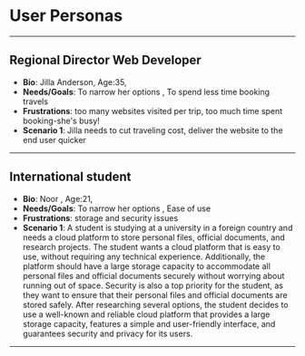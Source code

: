# User Personas

<!-- some introduction -->

---

<!-- a persona -->

## Regional Director Web Developer

- **Bio**: Jilla Anderson, Age:35,
- **Needs/Goals**: To narrow her options , To spend less time booking travels
- **Frustrations**: too many websites visited per trip, too much time spent
  booking-she's busy!
- **Scenario 1**: Jilla needs to cut traveling cost, deliver the website to the
  end user quicker

---

<!-- more personas ... -->

## International student

- **Bio**: Noor , Age:21,
- **Needs/Goals**: To narrow her options , Ease of use
- **Frustrations**: storage and security issues
- **Scenario 1**: A student is studying at a university in a foreign country and
  needs a cloud platform to store personal files, official documents, and
  research projects. The student wants a cloud platform that is easy to use,
  without requiring any technical experience. Additionally, the platform should
  have a large storage capacity to accommodate all personal files and official
  documents securely without worrying about running out of space. Security is
  also a top priority for the student, as they want to ensure that their
  personal files and official documents are stored safely. After researching
  several options, the student decides to use a well-known and reliable cloud
  platform that provides a large storage capacity, features a simple and
  user-friendly interface, and guarantees security and privacy for its users.

---

